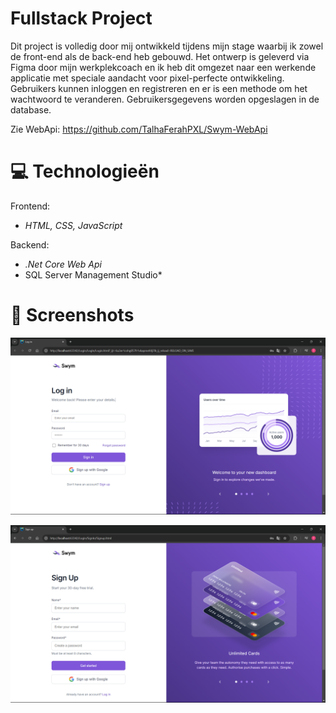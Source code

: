 # Fullstack Project 

Dit project is volledig door mij ontwikkeld tijdens mijn stage waarbij ik zowel de front-end als de back-end heb gebouwd. Het ontwerp is geleverd via Figma door mijn werkplekcoach en ik heb dit omgezet naar een werkende applicatie met speciale aandacht voor pixel-perfecte ontwikkeling. Gebruikers kunnen inloggen en registreren en er is een methode om het wachtwoord te veranderen. 
Gebruikersgegevens worden opgeslagen in de database.

Zie WebApi: https://github.com/TalhaFerahPXL/Swym-WebApi

# 💻 Technologieën

Frontend: 
* *HTML, CSS, JavaScript*

Backend:
 * *.Net Core Web Api*
 * SQL Server Management Studio*


# 📸 Screenshots
<p align="center"><img src="Login.png" width="800"></p>
<p align="center"><img src="Register.png" width="800"></p>


